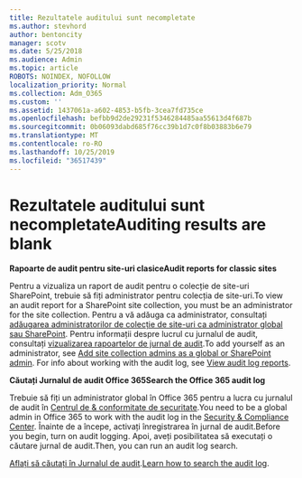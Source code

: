```yaml
---
title: Rezultatele auditului sunt necompletate
ms.author: stevhord
author: bentoncity
manager: scotv
ms.date: 5/25/2018
ms.audience: Admin
ms.topic: article
ROBOTS: NOINDEX, NOFOLLOW
localization_priority: Normal
ms.collection: Adm_O365
ms.custom: ''
ms.assetid: 1437061a-a602-4853-b5fb-3cea7fd735ce
ms.openlocfilehash: befbb9d2de29231f5346284485aa55613d4f687b
ms.sourcegitcommit: 0b06093dabd685f76cc39b1d7c0f8b03883b6e79
ms.translationtype: MT
ms.contentlocale: ro-RO
ms.lasthandoff: 10/25/2019
ms.locfileid: "36517439"
---
```

# <a name="auditing-results-are-blank"></a><span data-ttu-id="65291-102">Rezultatele auditului sunt necompletate</span><span class="sxs-lookup"><span data-stu-id="65291-102">Auditing results are blank</span></span>

 <span data-ttu-id="65291-103">**Rapoarte de audit pentru site-uri clasice**</span><span class="sxs-lookup"><span data-stu-id="65291-103">**Audit reports for classic sites**</span></span>
  
<span data-ttu-id="65291-104">Pentru a vizualiza un raport de audit pentru o colecție de site-uri SharePoint, trebuie să fiți administrator pentru colecția de site-uri.</span><span class="sxs-lookup"><span data-stu-id="65291-104">To view an audit report for a SharePoint site collection, you must be an administrator for the site collection.</span></span> <span data-ttu-id="65291-105">Pentru a vă adăuga ca administrator, consultați [adăugarea administratorilor de colecție de site-uri ca administrator global sau SharePoint](https://go.microsoft.com/fwlink/?linkid=869390). Pentru informații despre lucrul cu jurnalul de audit, consultați [vizualizarea rapoartelor de jurnal de audit](https://go.microsoft.com/fwlink/?linkid=395237).</span><span class="sxs-lookup"><span data-stu-id="65291-105">To add yourself as an administrator, see [Add site collection admins as a global or SharePoint admin](https://go.microsoft.com/fwlink/?linkid=869390). For info about working with the audit log, see [View audit log reports](https://go.microsoft.com/fwlink/?linkid=395237).</span></span> 
  
 <span data-ttu-id="65291-106">**Căutați Jurnalul de audit Office 365**</span><span class="sxs-lookup"><span data-stu-id="65291-106">**Search the Office 365 audit log**</span></span>
  
<span data-ttu-id="65291-107">Trebuie să fiți un administrator global în Office 365 pentru a lucra cu jurnalul de audit în [Centrul de &amp; conformitate de securitate](https://protection.office.com).</span><span class="sxs-lookup"><span data-stu-id="65291-107">You need to be a global admin in Office 365 to work with the audit log in the [Security &amp; Compliance Center](https://protection.office.com).</span></span> <span data-ttu-id="65291-108">Înainte de a începe, activați înregistrarea în jurnal de audit.</span><span class="sxs-lookup"><span data-stu-id="65291-108">Before you begin, turn on audit logging.</span></span> <span data-ttu-id="65291-109">Apoi, aveți posibilitatea să executați o căutare jurnal de audit.</span><span class="sxs-lookup"><span data-stu-id="65291-109">Then, you can run an audit log search.</span></span> 
  
<span data-ttu-id="65291-110">[Aflați să căutați în Jurnalul de audit](https://go.microsoft.com/fwlink/?linkid=708432).</span><span class="sxs-lookup"><span data-stu-id="65291-110">[Learn how to search the audit log](https://go.microsoft.com/fwlink/?linkid=708432).</span></span>
  

